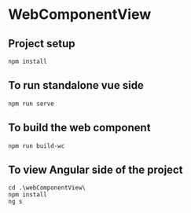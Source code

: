 # WebComponentView

## Project setup
```
npm install
```
## To run standalone vue side 
```
npm run serve
```
## To build the web component 
```
npm run build-wc
```

## To view Angular side of the project 
```
cd .\webComponentView\
npm install
ng s
```
